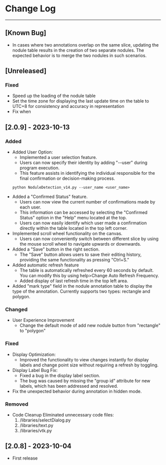 # Change Log
---
## [Known Bug]
- In cases where two annotations overlap on the same slice, updating the nodule table results in the creation of two separate nodules. The expected behavior is to merge the two nodules in such scenarios.
## [Unreleased] 
### Fixed
- Speed up the loading of the nodule table
- Set the time zone for displaying the last update time on the table to UTC+8 for consistency and accuracy in representation
- Fix when 
## [2.0.9] - 2023-10-13
### Added
- Added User Option:
    - Implemented a user selection feature.
    - Users can now specify their identity by adding "--user" during program execution.
    - This feature assists in identifying the individual responsible for the final confirmation or decision-making process.
    ```shell
    python NoduleDetection_v14.py --user_name <user_name>
    ```
- Added a "Confirmed Status" feature.
    - Users can now view the current number of confirmations made by each user.
    - This information can be accessed by selecting the "Confirmed Status" option in the "Help" menu located at the top.
    - Users can now easily identify which user made a confirmation directly within the table located in the top left corner.
- Implemented scroll wheel functionality on the canvas.
    - Users can now conveniently switch between different slice by using the mouse scroll wheel to navigate upwards or downwards.
- Added a "Save" button in the right section.
    - The "Save" button allows users to save their editing history, providing the same functionality as pressing "Ctrl+S."
- Added automatic refresh feature
    - The table is automatically refreshed every 60 seconds by default. You can modify this by using help>Change Auto Refresh Frequency.
    - Added display of last refresh time in the top left area.
- Added "mark type" field in the nodule annotation table to display the type of the annotation. Currently supports two types: rectangle and polygon.
### Changed
- User Experience Improvement
    - Change the default mode of add new nodule button from "rectangle" to "polygon"
### Fixed
- Display Optimization:
    - Improved the functionality to view changes instantly for display labels and change point size without requiring a refresh by toggling.
- Display Label Bug Fix:
    - Fixed a bug in the display label section.
    - The bug was caused by missing the "group id" attribute for new labels, which has been addressed and resolved.
- Fix the unexpected behavior during annotation in hidden mode.
### Removed
- Code Cleanup
    Eliminated unnecessary code files:
    1. /libraries/selectDialog.py
    2. /libraries/text.py
    3. /libraries/vtk.py
## [2.0.8] - 2023-10-04
- First release
```